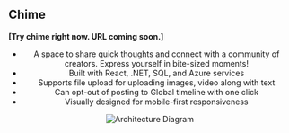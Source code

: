 ## <b>Chime</b>

<b>[Try chime right now. URL coming soon.]</b>

<div align="center">

- A space to share quick thoughts and connect with a community of creators. Express yourself in bite-sized moments!
- Built with React, .NET, SQL, and Azure services
- Supports file upload for uploading images, video along with text
- Can opt-out of posting to Global timeline with one click
- Visually designed for mobile-first responsiveness

![Architecture Diagram](https://mermaid.ink/img/pako:eNpVkk1PwzAMhv-KZSROZSr7yNYekLp1G0iAgMGFdocsNRDRNlWTIsa6_076MSRySWw_dt44PqBQCaGP7yUvPiDOwa4geiIuDKxKlRvKky1cXFzVwcMNCJ6muoZ5tDiDwf3yGeZcfDZElzhvwZAbDoEQpC26iIKfqiTYPN5CE9hxTf_oeaVlblG4Ve9S1BD2CYtUVae6QUtuDDdSQKA1GVs57GLLaC3NdbWDJyqUlkaV-07vQmWZNDWsTkAgjFS57muu-ttlmsA5PJO26Drq7AdZUGpV9ei6exYVqdqDUdAK_BMQduKo_CIIiqKG6-hFU6m36GBGZcZlYvt7aOAYzQdlFKNvjwm98So1Mcb50aK8MmqzzwX6pqzIwapIuKFQcvszGfpvPNXWW_D8VansBFkT_QN-o385HA3GM-banXnecOoOHdw3bjYYDdmEeTNmA-PZ-OjgT1vBHTDmeu50wthkPB15o5mDlDQNvOtGop2Mk5BlG-l1HH8B2ASxrQ?type=png)
</div>
